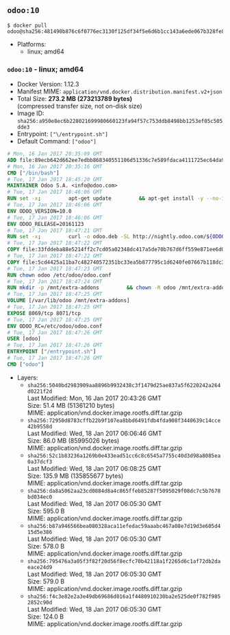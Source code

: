 ## `odoo:10`

```console
$ docker pull odoo@sha256:481490b876c6f0776ec3130f125df34f5e6d6b1cc143a6ede067b328fe839d29
```

-	Platforms:
	-	linux; amd64

### `odoo:10` - linux; amd64

-	Docker Version: 1.12.3
-	Manifest MIME: `application/vnd.docker.distribution.manifest.v2+json`
-	Total Size: **273.2 MB (273213789 bytes)**  
	(compressed transfer size, not on-disk size)
-	Image ID: `sha256:a950e8ec6b228021699980660123fa94f57c753ddb8498bb1253ef05c505dde3`
-	Entrypoint: `["\/entrypoint.sh"]`
-	Default Command: `["odoo"]`

```dockerfile
# Mon, 16 Jan 2017 20:35:09 GMT
ADD file:89ecb642d662ee7edbb868340551106d51336c7e589fdaca4111725ec64da957 in / 
# Mon, 16 Jan 2017 20:35:16 GMT
CMD ["/bin/bash"]
# Tue, 17 Jan 2017 18:45:20 GMT
MAINTAINER Odoo S.A. <info@odoo.com>
# Tue, 17 Jan 2017 18:46:06 GMT
RUN set -x;         apt-get update         && apt-get install -y --no-install-recommends             ca-certificates             curl             node-less             python-gevent             python-pip             python-pyinotify             python-renderpm             python-support         && curl -o wkhtmltox.deb -SL http://nightly.odoo.com/extra/wkhtmltox-0.12.1.2_linux-jessie-amd64.deb         && echo '40e8b906de658a2221b15e4e8cd82565a47d7ee8 wkhtmltox.deb' | sha1sum -c -         && dpkg --force-depends -i wkhtmltox.deb         && apt-get -y install -f --no-install-recommends         && apt-get purge -y --auto-remove -o APT::AutoRemove::RecommendsImportant=false -o APT::AutoRemove::SuggestsImportant=false npm         && rm -rf /var/lib/apt/lists/* wkhtmltox.deb         && pip install psycogreen==1.0
# Tue, 17 Jan 2017 18:46:06 GMT
ENV ODOO_VERSION=10.0
# Tue, 17 Jan 2017 18:46:06 GMT
ENV ODOO_RELEASE=20161123
# Tue, 17 Jan 2017 18:47:21 GMT
RUN set -x;         curl -o odoo.deb -SL http://nightly.odoo.com/${ODOO_VERSION}/nightly/deb/odoo_${ODOO_VERSION}.${ODOO_RELEASE}_all.deb         && echo '3c9edd6f1b5673c2a87fe65cfa5f404ef5f9c8e7 odoo.deb' | sha1sum -c -         && dpkg --force-depends -i odoo.deb         && apt-get update         && apt-get -y install -f --no-install-recommends         && rm -rf /var/lib/apt/lists/* odoo.deb
# Tue, 17 Jan 2017 18:47:22 GMT
COPY file:33fddeba88e5214ff2c7cd05a02348dc417a5de70b767d6ff559e871ee6d046a in / 
# Tue, 17 Jan 2017 18:47:22 GMT
COPY file:5cd4425a11ba7c482740572351bc33ea5b877795c1d6240fe07667b118dc3740 in /etc/odoo/ 
# Tue, 17 Jan 2017 18:47:23 GMT
RUN chown odoo /etc/odoo/odoo.conf
# Tue, 17 Jan 2017 18:47:24 GMT
RUN mkdir -p /mnt/extra-addons         && chown -R odoo /mnt/extra-addons
# Tue, 17 Jan 2017 18:47:25 GMT
VOLUME [/var/lib/odoo /mnt/extra-addons]
# Tue, 17 Jan 2017 18:47:25 GMT
EXPOSE 8069/tcp 8071/tcp
# Tue, 17 Jan 2017 18:47:25 GMT
ENV ODOO_RC=/etc/odoo/odoo.conf
# Tue, 17 Jan 2017 18:47:26 GMT
USER [odoo]
# Tue, 17 Jan 2017 18:47:26 GMT
ENTRYPOINT ["/entrypoint.sh"]
# Tue, 17 Jan 2017 18:47:26 GMT
CMD ["odoo"]
```

-	Layers:
	-	`sha256:5040bd2983909aa8896b9932438c3f1479d25ae837a5f6220242a264d0221f2d`  
		Last Modified: Mon, 16 Jan 2017 20:43:26 GMT  
		Size: 51.4 MB (51361210 bytes)  
		MIME: application/vnd.docker.image.rootfs.diff.tar.gzip
	-	`sha256:72950d8783cffb22b9f107ea8bbd6491fdb4fda908f3440639c14cce42b9558d`  
		Last Modified: Wed, 18 Jan 2017 06:06:46 GMT  
		Size: 86.0 MB (85995026 bytes)  
		MIME: application/vnd.docker.image.rootfs.diff.tar.gzip
	-	`sha256:52c1b83236a1269b0e433ead51cc6c8c6545a7755c40d3d98a8085ea0a37dcf3`  
		Last Modified: Wed, 18 Jan 2017 06:08:25 GMT  
		Size: 135.9 MB (135855677 bytes)  
		MIME: application/vnd.docker.image.rootfs.diff.tar.gzip
	-	`sha256:da8a5062aa23cd0884d8a4c865ffeb85287f5095029f08dc7c5b7678bd034ec0`  
		Last Modified: Wed, 18 Jan 2017 06:05:30 GMT  
		Size: 595.0 B  
		MIME: application/vnd.docker.image.rootfs.diff.tar.gzip
	-	`sha256:b87a946566bea080328aca11efedac59aaabc467a08e7d19d3e605d415d5e386`  
		Last Modified: Wed, 18 Jan 2017 06:05:30 GMT  
		Size: 578.0 B  
		MIME: application/vnd.docker.image.rootfs.diff.tar.gzip
	-	`sha256:795476a3a05f3f82f20d56f8ecfc70b42118a1f2265d6c1af72db2daeace24d9`  
		Last Modified: Wed, 18 Jan 2017 06:05:30 GMT  
		Size: 579.0 B  
		MIME: application/vnd.docker.image.rootfs.diff.tar.gzip
	-	`sha256:f4c3e82e2a3e49db69686d016a1f4480910230ba2e525de0f782f9852852c90d`  
		Last Modified: Wed, 18 Jan 2017 06:05:30 GMT  
		Size: 124.0 B  
		MIME: application/vnd.docker.image.rootfs.diff.tar.gzip

